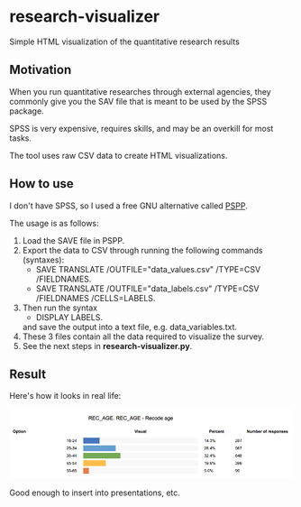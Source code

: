 # research-visualizer
Simple HTML visualization of the quantitative research results

## Motivation
When you run quantitative researches through external agencies, they commonly give you the SAV file that is meant to be used by the SPSS package.

SPSS is very expensive, requires skills, and may be an overkill for most tasks.

The tool uses raw CSV data to create HTML visualizations.

## How to use

I don't have SPSS, so I used a free GNU alternative called <a href="https://www.gnu.org/software/pspp/">PSPP</a>.

The usage is as follows:

<ol>
  <li>
    Load the SAVE file in PSPP.
  </li>
  <li>
    Export the data to CSV through running the following commands (syntaxes):
    <ul>
      <li>SAVE TRANSLATE /OUTFILE="data_values.csv" /TYPE=CSV /FIELDNAMES.</li>
      <li>SAVE TRANSLATE /OUTFILE="data_labels.csv" /TYPE=CSV /FIELDNAMES /CELLS=LABELS.</li>
    </ul>
  </li>
  <li>
    Then run the syntax
    <ul>
      <li>DISPLAY LABELS.</li>
    </ul>
    and save the output into a text file, e.g. data_variables.txt.
  </li>
  <li>
    These 3 files contain all the data required to visualize the survey.
  </li>
  <li>
    See the next steps in <b>research-visualizer.py</b>.
  </li>
</ol>

## Result

Here's how it looks in real life:

![Example](https://raw.githubusercontent.com/sympho-ru/research-visualizer/master/example.png)

Good enough to insert into presentations, etc.
